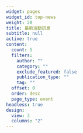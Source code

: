 ```yaml
---
widget: pages
widget_id: top-news
weight: 20
title: 最新活動訊息
subtitle: null
active: true
content:
  count: 5
  filters:
    author: ""
    category: ""
    exclude_featured: false
    publication_type: ""
    tag: ""
  offset: 0
  order: desc
  page_type: event
headless: true
design:
  view: 3
  columns: "2"
---
```

